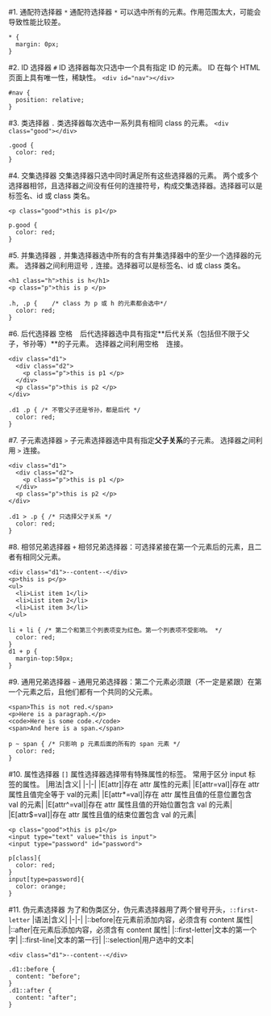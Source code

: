 #1. 通配符选择器 `*`
通配符选择器 `*` 可以选中所有的元素。作用范围太大，可能会导致性能比较差。
```
* {
  margin: 0px;
}
```
#2. ID 选择器 `#`
ID 选择器每次只选中一个具有指定 ID 的元素。
ID 在每个 HTML 页面上具有唯一性，稀缺性。
`<div id="nav"></div>`
```
#nav {
  position: relative;
}
```
#3. 类选择器 `.`
类选择器每次选中一系列具有相同 class 的元素。
`<div class="good"></div>`
```
.good {
  color: red;
}
```
#4. 交集选择器
交集选择器只选中同时满足所有这些选择器的元素。
两个或多个选择器相邻，且选择器之间没有任何的连接符号，构成交集选择器。选择器可以是标签名、id 或 class 类名。
```
<p class="good">this is p1</p>
```
```
p.good {
  color: red;
}
```
#5. 并集选择器 `,`
并集选择器选中所有的含有并集选择器中的至少一个选择器的元素。
选择器之间利用逗号 `,` 连接。选择器可以是标签名、id 或 class 类名。
```
<h1 class="h">this is h</h1>
<p class="p">this is p </p>
```
```
.h, .p {    /* class 为 p 或 h 的元素都会选中*/
  color: red;
}
```
#6. 后代选择器 空格 ` `
后代选择器选中具有指定**后代关系（包括但不限于父子，爷孙等）**的子元素。
选择器之间利用空格 ` ` 连接。
```
<div class="d1">
  <div class="d2">
    <p class="p">this is p1 </p>
  </div>
  <p class="p">this is p2 </p>
</div>
```
```
.d1 .p { /* 不管父子还是爷孙，都是后代 */
  color: red;
}
```
#7. 子元素选择器 `>`
子元素选择器选中具有指定**父子关系**的子元素。
选择器之间利用 `>` 连接。
```
<div class="d1">
  <div class="d2">
    <p class="p">this is p1 </p>
  </div>
  <p class="p">this is p2 </p>
</div>
```
```
.d1 > .p { /* 只选择父子关系 */
  color: red;
}
```
#8. 相邻兄弟选择器 `+`
相邻兄弟选择器：可选择紧接在第一个元素后的元素，且二者有相同父元素。
```
<div class="d1">--content--</div>
<p>this is p</p>
<ul>
  <li>List item 1</li>
  <li>List item 2</li>
  <li>List item 3</li>
</ul>
```
```
li + li { /* 第二个和第三个列表项变为红色。第一个列表项不受影响。 */
  color: red;
}
d1 + p {
  margin-top:50px;
}
```
#9. 通用兄弟选择器 `~`
通用兄弟选择器：第二个元素必须跟（不一定是紧跟）在第一个元素之后，且他们都有一个共同的父元素。
```
<span>This is not red.</span>
<p>Here is a paragraph.</p>
<code>Here is some code.</code>
<span>And here is a span.</span>
```
```
p ~ span { /* 只影响 p 元素后面的所有的 span 元素 */
  color: red;
}
```
#10. 属性选择器 `[]`
属性选择器选择带有特殊属性的标签。
常用于区分 input 标签的属性。
|用法|含义|
|-|-|
|E[attr]|存在 attr 属性的元素|
|E[attr=val]|存在 attr 属性且值完全等于 val的元素|
|E[attr*=val]|存在 attr 属性且值的任意位置包含 val 的元素|
|E[attr^=val]|存在 attr 属性且值的开始位置包含 val 的元素|
|E[attr$=val]|存在 attr 属性且值的结束位置包含 val 的元素|
```
<p class="good">this is p1</p>
<input type="text" value="this is input">
<input type="password" id="password">
```
```
p[class]{
  color: red;
}
input[type=password]{
  color: orange;
}
```
#11. 伪元素选择器
为了和伪类区分，伪元素选择器用了两个冒号开头，`::first-letter`
|语法|含义|
|-|-|
|::before|在元素前添加内容，必须含有 content 属性|
|::after|在元素后添加内容，必须含有 content 属性|
|::first-letter|文本的第一个字|
|::first-line|文本的第一行|
|::selection|用户选中的文本|

```
<div class="d1">--content--</div>
```
```
.d1::before {
  content: "before";
}
.d1::after {
  content: "after";
}
```